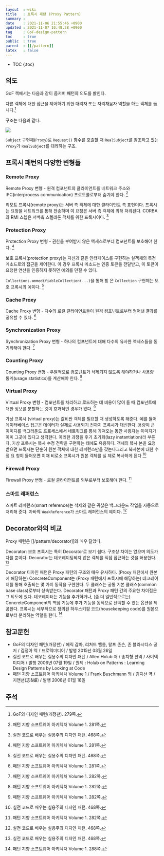 ```yaml
---
layout  : wiki
title   : 프록시 패턴 (Proxy Pattern)
summary : 
date    : 2021-11-06 21:55:46 +0900
updated : 2021-11-07 10:48:28 +0900
tag     : GoF-design-pattern
toc     : true
public  : true
parent  : [[/pattern]]
latex   : false
---
```

* TOC
{:toc}

## 의도

GoF 책에서는 다음과 같이 옵저버 패턴의 의도를 밝힌다.

>
다른 객체에 대한 접근을 제어하기 위한 대리자 또는 자리채움자 역할을 하는 객체를 둡니다.[^gof]

구조는 다음과 같다.

![]( ./proxy.svg )

`Subject` 구현체(`Proxy`)로 `Request()` 함수를 호출할 때 `RealSubject`를 참조하고 있는 `Proxy`가 `RealSubject`를 대리하는 구조.


## 프록시 패턴의 다양한 변형들

### Remote Proxy

>
Remote Proxy 변형 - 원격 컴포넌트의 클라이언트를 네트워크 주소와 IPC(interprocess communication) 프로토콜로부터 숨겨야 한다.
[^posa-281]

<span/>

>
리모트 프록시(remote proxy)는 서버 측 객체에 대한 클라이언트 측 표현이다.
프록시는 요청을 네트워크를 통해 전송하며 이 요청은 서버 측 객체에 의해 처리된다.
CORBA와 RMI 스텝은 서버측 스켈레톤 객체를 위한 프록시이다.
[^holub-468]



### Protection Proxy

>
Protection Proxy 변형 - 권한을 부여받지 않은 액세스로부터 컴포넌트를 보호해야 한다.
[^posa-281]

<span/>

>
보호 프록시(protection proxy)는 자신과 같은 인터페이스를 구현하는 실객체의 특정 메소드로의 접근을 제어한다.
이 경우 프록시 메소드는 인증 토큰을 전달받고, 이 토큰이 요청한 연산을 인증하지 못하면 예외를 던질 수 있다.
>
`Collections.unmodifiableCollection(...)`을 통해 받 은 `Collection` 구현체는 보호 프록시의 예이다.
[^holub-468]


### Cache Proxy

>
Cache Proxy 변형 - 다수의 로컬 클라이언트들이 원격 컴포넌트로부터 얻어낸 결과를 공유할 수 있다.
[^posa-281]

### Synchronization Proxy

>
Synchronization Proxy 변형 - 하나의 컴포넌트에 대해 다수의 유사한 액세스들을 동기화해야 한다.
[^posa-282]

### Counting Proxy

>
Counting Proxy 변형 - 우발적으로 컴포넌트가 삭제되지 않도록 해야하거나 사용량 통계(usage statistics)를 계산해야 한다.
[^posa-282]

### Virtual Proxy

>
Virtual Proxy 변형 - 컴포넌트를 처리하고 로드하는 데 비용이 많이 들 때 컴포넌트에 대한 정보를 분할하는 것이 효과적인 경우가 있다.
[^posa-282]

<span/>

>
가상 프록시 (virtual proxy)는 값비싼 객체를 필요할 때 생성하도록 해준다.
예를 들어 데이터베이스 접근은 데이터가 실제로 사용되기 전까지 프록시가 대신한다.
용량이 큰 이미지를 백그라운드 프로세스에서 네트워크를 통해 가져오는 동안 사용자는 이미지가 이미 그곳에 있다고 생각한다.
이러한 과정을 후기 초기화(lazy instantiation)라 부른다.
가상 프록시는 복사 수정 전략을 구현하는 데에도 유용하다. 객체의 복사 본을 요청받으면 프록시는 단순히 원본 객체에 대한 레퍼런스만을 갖는다그리고 복사본에 대한 수정 요 청이 들어오면 이때 비로소 프록시가 원본 객체를 실 제로 복사하게 된다
[^holub-468]

### Firewall Proxy

>
Firewall Proxy 변형 - 로컬 클라이언트를 외부로부터 보호해야 한다.
[^posa-282]

### 스마트 레퍼런스

>
스마트 레퍼런스(smart reference)는 삭제와 같은 귀찮은 백그라운드 작업을 자동으로 처리해 준다.
자바의 `WeakReference`가 스마트 레퍼런스의 예이다.
[^holub-468]

## Decorator와의 비교

Proxy 패턴은 [[/pattern/decorator]]와 매우 닮았다.

>
Decorator: 보호 프록시는 특히 Decorator로 보기 쉽다.
구조상 차이는 없으며 의도가 다를 뿐이다.
Decorator는 데코레이팅되지 않은 객체를 직접 접근하는 것을 허용한다.
[^holub-468]

<span/>

>
Decorator 디자인 패턴은 Proxy 패턴의 구조와 매우 유사하다.
(Proxy 패턴에서 원본에 해당하는) ConcreteComponent는
(Proxy 패턴에서 프록시에 해당하는) 데코레이터를 통해 호출되는 몇 가지 동작을 구현한다.
두 클래스는 공통 기본 클래스(common base class)로부터 상속받는다.
Decorator 패턴과 Proxy 패턴 간의 주요한 차이점은 그 의도에 있다.
데코레이터는 기능을 추가하거나, (좀 더 일반적으로는) ConcreteComponent의 핵심 기능에 추가 기능을 동적으로 선택할 수 있는 옵션을 제공한다.
프록시는 세부적으로 정의된 하우스키핑 코드(housekeeping code)를 원본으로부터 분리하는 역할을 한다.
[^posa-288]


## 참고문헌

- GoF의 디자인 패턴(개정판) / 에릭 감마, 리처드 헬름, 랄프 존슨, 존 블라시디스 공저 / 김정아 역 / 프로텍미디어 / 발행 2015년 03월 26일
- 실전 코드로 배우는 실용주의 디자인 패턴 / Allen Holub 저 / 송치형 편역 / 사이텍미디어 / 발행 2006년 07월 19일 / 원제 : Holub on Patterns : Learning Design Patterns by Looking at Code
- 패턴 지향 소프트웨어 아키텍처 Volume 1 / Frank Buschmann 외 / 김지선 역 / 지앤선(志&嬋) / 발행 2008년 01월 18일

## 주석

[^gof]: GoF의 디자인 패턴(개정판). 279쪽.
[^holub-468]: 실전 코드로 배우는 실용주의 디자인 패턴. 468쪽.
[^posa-281]: 패턴 지향 소프트웨어 아키텍처 Volume 1. 281쪽.
[^posa-282]: 패턴 지향 소프트웨어 아키텍처 Volume 1. 282쪽.
[^posa-288]: 패턴 지향 소프트웨어 아키텍처 Volume 1. 288쪽.

